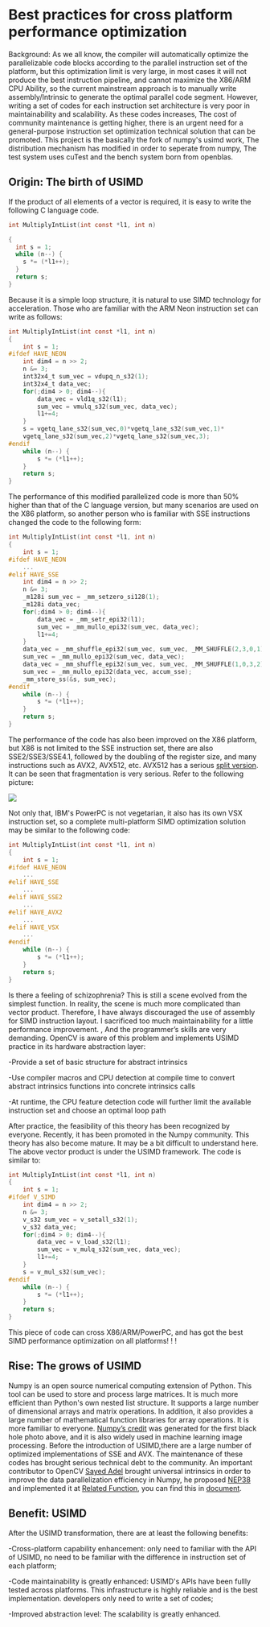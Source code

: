 # Best practices for cross platform performance optimization

Background: As we all know, the compiler will automatically optimize the parallelizable code blocks according to the parallel instruction set of the platform, but this optimization limit is very large, in most cases it will not produce the best instruction pipeline, and cannot maximize the X86/ARM CPU Ability, so the current mainstream approach is to manually write assembly/Intrinsic to generate the optimal parallel code segment. However, writing a set of codes for each instruction set architecture is very poor in maintainability and scalability. As these codes increases, The cost of community maintenance is getting higher, there is an urgent need for a general-purpose instruction set optimization technical solution that can be promoted. This project is the basically the fork of numpy's usimd work, The distribution mechanism has modified in order to seperate from numpy, The test system uses cuTest and the bench system born from openblas.

## Origin: The birth of USIMD

If the product of all elements of a vector is required, it is easy to write the following C language code.

```c
int MultiplyIntList(int const *l1, int n)

{
  int s = 1;
  while (n--) {
​    s *= (*l1++);
  }
  return s;
}
```

Because it is a simple loop structure, it is natural to use SIMD technology for acceleration. Those who are familiar with the ARM Neon instruction set can write as follows:

```c
int MultiplyIntList(int const *l1, int n)
{
    int s = 1;
#ifdef HAVE_NEON
    int dim4 = n >> 2;
    n &= 3;
    int32x4_t sum_vec = vdupq_n_s32(1);
    int32x4_t data_vec;
    for(;dim4 > 0; dim4--){
        data_vec = vld1q_s32(l1);
        sum_vec = vmulq_s32(sum_vec, data_vec);
        l1+=4;
    }
    s = vgetq_lane_s32(sum_vec,0)*vgetq_lane_s32(sum_vec,1)*
    vgetq_lane_s32(sum_vec,2)*vgetq_lane_s32(sum_vec,3);
#endif
    while (n--) {
        s *= (*l1++);
    }
    return s;
}
```

The performance of this modified parallelized code is more than 50% higher than that of the C language version, but many scenarios are used on the X86 platform, so another person who is familiar with SSE instructions changed the code to the following form:

```c
int MultiplyIntList(int const *l1, int n)
{
    int s = 1;
#ifdef HAVE_NEON
    ...
#elif HAVE_SSE
    int dim4 = n >> 2;
    n &= 3;
    _m128i sum_vec = _mm_setzero_si128(1);
    _m128i data_vec;
    for(;dim4 > 0; dim4--){
        data_vec = _mm_setr_epi32(l1);
        sum_vec = _mm_mullo_epi32(sum_vec, data_vec);
        l1+=4;
    }
    data_vec = _mm_shuffle_epi32(sum_vec, sum_vec, _MM_SHUFFLE(2,3,0,1));	
    sum_vec = _mm_mullo_epi32(sum_vec, data_vec);	
    data_vec = _mm_shuffle_epi32(sum_vec, sum_vec, _MM_SHUFFLE(1,0,3,2));	
    sum_vec = _mm_mullo_epi32(data_vec, accum_sse);
    _mm_store_ss(&s, sum_vec);
#endif
    while (n--) {
        s *= (*l1++);
    }
    return s;
}
```

The performance of the code has also been improved on the X86 platform, but X86 is not limited to the SSE instruction set, there are also SSE2/SSE3/SSE4.1, followed by the doubling of the register size, and many instructions such as AVX2, AVX512, etc. AVX512 has a serious [split version](https://en.wikipedia.org/wiki/AVX-512). It can be seen that fragmentation is very serious. Refer to the following picture:

![](./Intel-SIMD.png)

Not only that, IBM's PowerPC is not vegetarian, it also has its own VSX instruction set, so a complete multi-platform SIMD optimization solution may be similar to the following code:

```C
int MultiplyIntList(int const *l1, int n)
{
    int s = 1;
#ifdef HAVE_NEON
    ...
#elif HAVE_SSE
    ...
#elif HAVE_SSE2
    ...
#elif HAVE_AVX2
    ...
#elif HAVE_VSX
    ...
#endif
    while (n--) {
        s *= (*l1++);
    }
    return s;
}
```

Is there a feeling of schizophrenia? 
This is still a scene evolved from the simplest function. In reality, the scene is much more complicated than vector product. Therefore, I have always discouraged the use of assembly for SIMD instruction layout. I sacrificed too much maintainability for a little performance improvement. 
, And the programmer’s skills are very demanding. OpenCV is aware of this problem and implements USIMD practice in its hardware abstraction layer:

-Provide a set of basic structure for abstract intrinsics

-Use compiler macros and CPU detection at compile time to convert abstract intrinsics functions into concrete intrinsics calls

-At runtime, the CPU feature detection code will further limit the available instruction set and choose an optimal loop path

After practice, the feasibility of this theory has been recognized by everyone. Recently, it has been promoted in the Numpy community. This theory has also become mature. It may be a bit difficult to understand here. The above vector product is under the USIMD framework. 
The code is similar to:

```C
int MultiplyIntList(int const *l1, int n)
{
    int s = 1;
#ifdef V_SIMD
    int dim4 = n >> 2;
    n &= 3;
    v_s32 sum_vec = v_setall_s32(1);
    v_s32 data_vec;
    for(;dim4 > 0; dim4--){
        data_vec = v_load_s32(l1);
        sum_vec = v_mulq_s32(sum_vec, data_vec);
        l1+=4;
    }
    s = v_mul_s32(sum_vec);
#endif
    while (n--) {
        s *= (*l1++);
    }
    return s;
}
```

This piece of code can cross X86/ARM/PowerPC, and has got the best SIMD performance optimization on all platforms! ! !

## Rise: The grows of USIMD 

Numpy is an open source numerical computing extension of Python. This tool can be used to store and process large matrices. It is much more efficient than Python's own nested list structure. It supports a large number of dimensional arrays and matrix operations. In addition, it also provides a large number of mathematical function libraries for array operations. It is more familiar to everyone. 
[Numpy’s credit](https://numpy.org/case-studies/blackhole-image/) was generated for the first black hole photo above, and it is also widely used in machine learning image processing. Before the introduction of USIMD,there are a large number of optimized implementations of SSE and AVX. The maintenance of these codes has brought serious technical debt to the community. An important contributor to OpenCV [Sayed Adel](https://github.com/seiko2plus) brought universal intrinsics in order to improve the data parallelization efficiency in Numpy, he proposed [NEP38](https://numpy.org/neps/nep-0038-SIMD-optimizations.html) and implemented it at [Related Function](https://github.com/numpy/numpy/pull/13516), you can find this in [document]( https://numpy.org/devdocs/reference/simd/simd-optimizations.html).

## Benefit: USIMD

After the USIMD transformation, there are at least the following benefits:

-Cross-platform capability enhancement: only need to familiar with the API of USIMD, no need to be familiar with the difference in instruction set of each platform;

-Code maintainability is greatly enhanced: USIMD's APIs have been fullly tested across platforms. This infrastructure is highly reliable and is the best implementation. developers only need to write a set of codes;

-Improved abstraction level: The scalability is greatly enhanced.